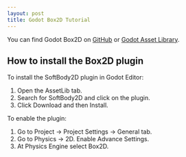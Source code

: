 ```yaml
---
layout: post
title: Godot Box2D Tutorial
---
```


You can find Godot Box2D on [GitHub](https://github.com/appsinacup/godot-box2d) or [Godot Asset Library](https://godotengine.org/asset-library/asset/2007).

## How to install the Box2D plugin

To install the SoftBody2D plugin in Godot Editor:

1. Open the AssetLib tab.
2. Search for SoftBody2D and click on the plugin.
3. Click Download and then Install.

To enable the plugin:

1. Go to Project -> Project Settings -> General tab.
2. Go to Physics -> 2D. Enable Advance Settings.
2. At Physics Engine select Box2D.
